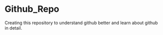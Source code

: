 # Github_Repo
Creating this repository to understand github better and learn about github in detail.
